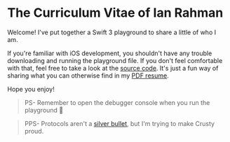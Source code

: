 # The Curriculum Vitae of Ian Rahman

Welcome! I've put together a Swift 3 playground to share a little of who I am.

If you're familiar with iOS development, you shouldn't have any trouble downloading and running the playground file. If you don't feel comfortable with that, feel free to take a look at the [source code](https://github.com/ianrahman/ian-rahman-resume/blob/master/IanRahman_Resume.playground/Contents.swift). It's just a fun way of sharing what you can otherwise find in my [PDF resume](https://github.com/ianrahman/ian-rahman-resume/blob/master/Ian_Rahman_Resume.pdf).

Hope you enjoy!

> PS- Remember to open the debugger console when you run the playground 🚀

> PPS- Protocols aren't a [silver bullet](http://chris.eidhof.nl/post/protocol-oriented-programming/), but I'm trying to make Crusty proud.
